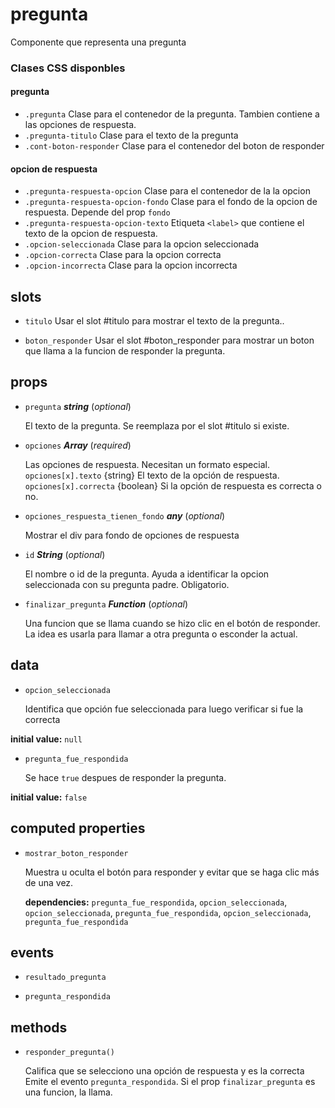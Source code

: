 # pregunta 

Componente que representa una pregunta
### Clases CSS disponbles

#### pregunta
-  `.pregunta` Clase para el contenedor de la pregunta. Tambien contiene a las opciones de respuesta.
-  `.pregunta-titulo` Clase para el texto de la pregunta
-  `.cont-boton-responder` Clase para el contenedor del boton de responder
#### opcion de respuesta
-  `.pregunta-respuesta-opcion` Clase para el contenedor de la la opcion
-  `.pregunta-respuesta-opcion-fondo` Clase para el fondo de la opcion de respuesta.
Depende del prop `fondo`
-   `.pregunta-respuesta-opcion-texto` Etiqueta `<label>` que contiene el texto de la opcion de respuesta.
-  `.opcion-seleccionada` Clase para la opcion seleccionada
-  `.opcion-correcta` Clase para la opcion correcta
-  `.opcion-incorrecta` Clase para la opcion incorrecta 

## slots 

- `titulo` Usar el slot #titulo para mostrar el texto de la pregunta.. 

- `boton_responder` Usar el slot #boton_responder para mostrar un boton que llama a la funcion de responder la pregunta. 

## props 

- `pregunta` ***string*** (*optional*) 

  El texto de la pregunta. Se reemplaza por el slot #titulo si existe. 

- `opciones` ***Array*** (*required*) 

  Las opciones de respuesta. Necesitan un formato especial.
  `opciones[x].texto` {string} El texto de la opción de respuesta.
  `opciones[x].correcta` {boolean} Si la opción de respuesta es correcta o no. 

- `opciones_respuesta_tienen_fondo` ***any*** (*optional*) 

  Mostrar el div para fondo de opciones de respuesta 

- `id` ***String*** (*optional*) 

  El nombre o id de la pregunta. Ayuda a identificar la opcion seleccionada con su pregunta padre. Obligatorio. 

- `finalizar_pregunta` ***Function*** (*optional*) 

  Una funcion que se llama cuando se hizo clic en el botón de responder.
  La idea es usarla para llamar a otra pregunta o esconder la actual. 

## data 

- `opcion_seleccionada` 

  Identifica que opción fue seleccionada para luego verificar si fue la correcta 

**initial value:** `null` 

- `pregunta_fue_respondida` 

  Se hace `true` despues de responder la pregunta. 

**initial value:** `false` 

## computed properties 

- `mostrar_boton_responder` 

  Muestra u oculta el botón para responder y evitar que se haga clic más de una vez. 

   **dependencies:** `pregunta_fue_respondida`, `opcion_seleccionada`, `opcion_seleccionada`, `pregunta_fue_respondida`, `opcion_seleccionada`, `pregunta_fue_respondida` 


## events 

- `resultado_pregunta` 

- `pregunta_respondida` 

## methods 

- `responder_pregunta()` 

  Califica que se selecciono una opción de respuesta y es la correcta
  Emite el evento `pregunta_respondida`.
  Si el prop `finalizar_pregunta` es una funcion, la llama. 

